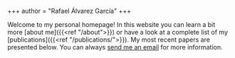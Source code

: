 +++
author = "Rafael Álvarez García"
+++

<!--
This file is left intentionally empty by default to be backwards compatible with the initial theme setup.

Although the theme has advanced a little bit and it now allows to specify the content on the main page (even if the list of posts/articles is not intended).
This can be:
- with the list of posts/articles (default: `mainSections = ["post"]) or
- without the list of posts/articles (by setting `mainSections = [""]`)

Markdown supported, ie:

```
# Welcome

- Hugo :rocket:
- Hugo theme :rocket:

Don't forget to check the README.md file!
```

Remember that you can also specify a section header for the posts below by configuring the `mainSectionsTitle` parameter in the front matter of this file.
-->

Welcome to my personal homepage! In this website you can learn a bit more [about me]({{<ref "/about">}}) or have a look at a complete list of my [publications]({{<ref "/publications/">}}). My most recent papers are presented below. You can always [send me an email](mailto:ralvarezgarcia@fas.harvard.edu) for more information.
